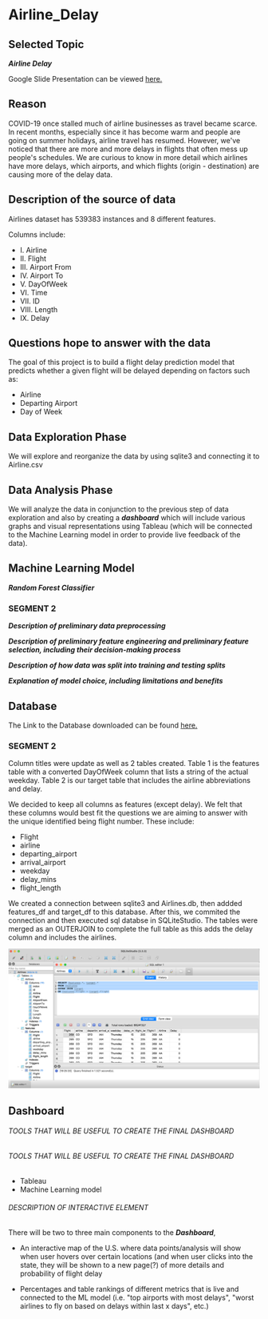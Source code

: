 # Airline_Delay

## Selected Topic

***Airline Delay***

Google Slide Presentation can be viewed [here.](https://docs.google.com/presentation/d/1Gdb_rvwP0_uNhjOWyThWgazxaziDxe8qXib3i6_Qr8g/edit#slide=id.g13c2af1fd4b_2_26144)

## Reason
COVID-19 once stalled much of airline businesses as travel became scarce. In recent months, especially since it has become warm and people are going on summer holidays, airline travel has resumed. However, we've noticed that there are more and more delays in flights that often mess up people's schedules. We are curious to know in more detail which airlines have more delays, which airports, and which flights (origin - destination) are causing more of the delay data.

## Description of the source of data
Airlines dataset has 539383 instances and 8 different features. 

Columns include: 
- I. Airline 
- II. Flight 
- III. Airport From 
- IV. Airport To 
- V. DayOfWeek 
- VI. Time
- VII. ID
- VIII. Length 
- IX. Delay

## Questions hope to answer with the data
The goal of this project is to build a flight delay prediction model that predicts whether a given flight will be delayed depending on factors such as: 

- Airline
- Departing Airport
- Day of Week 

## Data Exploration Phase

We will explore and reorganize the data by using sqlite3 and connecting it to Airline.csv 

## Data Analysis Phase

We will analyze the data in conjunction to the previous step of data exploration and also by creating a ***dashboard*** which will include various graphs and visual representations using Tableau (which will be connected to the Machine Learning model in order to provide live feedback of the data). 

## Machine Learning Model 

***Random Forest Classifier***

### SEGMENT 2

***Description of preliminary data preprocessing***

***Description of preliminary feature engineering and preliminary feature selection, including their decision-making process***

***Description of how data was split into training and testing splits***

***Explanation of model choice, including limitations and benefits***

## Database

The Link to the Database downloaded can be found [here.](https://www.kaggle.com/datasets/jimschacko/airlines-dataset-to-predict-a-delay?datasetId=2285093&group=owned)

### SEGMENT 2

Column titles were update as well as 2 tables created. Table 1 is the features table with a converted DayOfWeek column that lists a string of the actual weekday. Table 2 is our target table that includes the airline abbreviations and delay. 

We decided to keep all columns as features (except delay). We felt that these columns would best fit the questions we are aiming to answer with the unique identified being flight number. These include: 
- Flight
- airline
- departing_airport
- arrival_airport
- weekday
- delay_mins
- flight_length

 We created a connection between sqlite3 and Airlines.db, then addded features_df and target_df to this database. After this, we commited the connection and then executed sql databse in SQLiteStudio. The tables were merged as an OUTERJOIN to complete the full table as this adds the delay column and includes the airlines. 

![airlines_db_join.png](airlines_db_join.png)

## Dashboard

###### TOOLS THAT WILL BE USEFUL TO CREATE THE FINAL DASHBOARD

###### TOOLS THAT WILL BE USEFUL TO CREATE THE FINAL DASHBOARD
- Tableau
- Machine Learning model

###### DESCRIPTION OF INTERACTIVE ELEMENT

There will be two to three main components to the ***Dashboard***, 
- An interactive map of the U.S. where data points/analysis will show when user hovers over certain locations (and when user clicks into the state, they will be shown to a new page(?) of more details and probability of flight delay

- Percentages and table rankings of different metrics that is live and connected to the ML model (i.e. "top airports with most delays", "worst airlines to fly on based on delays within last x days", etc.)


